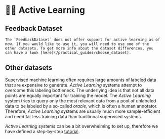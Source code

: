 # 🧑‍🏫 Active Learning

## Feedback Dataset

```{warning}
The `FeedbackDataset` does not offer support for active learning as of now. If you would like to use it, you will need to use one of the other datasets. To get more info about the dataset differences, you can have a look [here](/practical_guides/choose_dataset).
```

## Other datasets

Supervised machine learning often requires large amounts of labeled data that are expensive to generate. *Active Learning* systems attempt to overcome this labeling bottleneck. The underlying idea is that not all data points are equally important for training the model. The *Active Learning* system tries to query only the most relevant data from a pool of unlabeled data to be labeled by a so-called *oracle*, which is often a human annotator. Therefore, *Active Learning* systems are usually much more sample-efficient and need far less training data than traditional supervised systems.

*Active Learning* systems can be a bit overwhelming to set up, therefore we have defined a step-by-step [tutorial](/tutorials_and_integrations/tutorials/other_datasets/few_shot_text_classification_with_active_learning.ipynb).